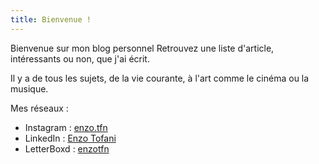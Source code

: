 ```yaml
---
title: Bienvenue !
---
```


Bienvenue sur mon blog personnel
Retrouvez une liste d'article, intéressants ou non, que j'ai écrit.

Il y a de tous les sujets, de la vie courante, à l'art comme le cinéma ou la musique.

Mes réseaux : 
- Instagram : [enzo.tfn](https://www.instagram.com/enzo.tfn/)
- LinkedIn : [Enzo Tofani](https://www.linkedin.com/in/enzotofani/)
- LetterBoxd : [enzotfn](https://letterboxd.com/enzotfn/)
